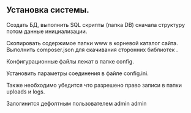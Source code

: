 ﻿Установка  системы.
--------------------

  Создать  БД, выполнить  SQL скрипты (папка DB)
сначала  структуру   потом  данные  инициализации.

  Скопировать  содержимое  папки  www   в   корневой   каталог  сайта. 
  Выполнить composer.json для   скачивания   сторонних библиотек .
  
  Конфигурационные  файлы  лежат в  папке   config.

  Установить параметры соединения в  файле config.ini.
   
  Также  необходимо убедится  что  разрешено  право  записи  в папки  uploads и logs. 

  Залогинится  дефолтным  пользователем admin  admin
